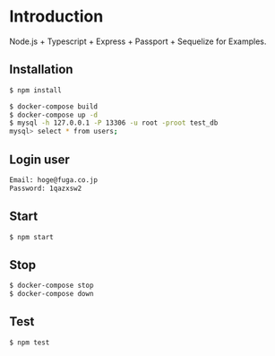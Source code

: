 # Introduction

Node.js + Typescript + Express + Passport + Sequelize for Examples.

## Installation

```bash
$ npm install
```

```bash
$ docker-compose build
$ docker-compose up -d
$ mysql -h 127.0.0.1 -P 13306 -u root -proot test_db
mysql> select * from users;
```

## Login user

```bash
Email: hoge@fuga.co.jp
Password: 1qazxsw2
```

## Start

```bash
$ npm start
```

## Stop

```bash
$ docker-compose stop
$ docker-compose down
```

## Test

```bash
$ npm test
```
